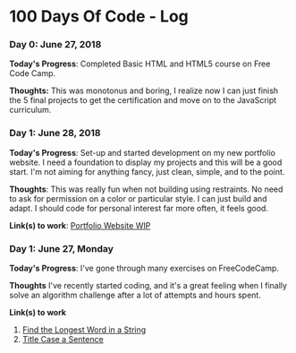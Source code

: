 # 100 Days Of Code - Log

### Day 0: June 27, 2018 

**Today's Progress**: Completed Basic HTML and HTML5 course on Free Code Camp.

**Thoughts:** This was monotonus and boring, I realize now I can just finish the 5 final projects to get the certification and move on to the JavaScript curriculum.

<!--- **Link to work:** [Calculator App](http://www.example.com)-->

### Day 1: June 28, 2018

**Today's Progress**: Set-up and started development on my new portfolio website. I need a foundation to display my projects and this will be a good start. I'm not aiming for anything fancy, just clean, simple, and to the point.

**Thoughts**: This was really fun when not building using restraints. No need to ask for permission on a color or particular style. I can just build and adapt. I should code for personal interest far more often, it feels good.

**Link(s) to work**: [Portfolio Website WIP](https://jarededdy.wpengine.com/)


### Day 1: June 27, Monday

**Today's Progress**: I've gone through many exercises on FreeCodeCamp.

**Thoughts** I've recently started coding, and it's a great feeling when I finally solve an algorithm challenge after a lot of attempts and hours spent.

**Link(s) to work**
1. [Find the Longest Word in a String](https://www.freecodecamp.com/challenges/find-the-longest-word-in-a-string)
2. [Title Case a Sentence](https://www.freecodecamp.com/challenges/title-case-a-sentence)
